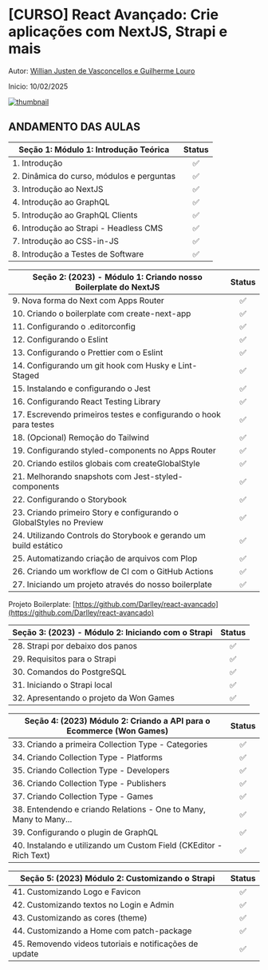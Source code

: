 # [CURSO] React Avançado: Crie aplicações com NextJS, Strapi e mais

Autor: [Willian Justen de Vasconcellos e Guilherme Louro](https://www.udemy.com/course/react-avancado/#instructor-1)

Inicio: 10/02/2025

[![thumbnail](https://reactavancado.com.br/img/cover.png)](https://www.udemy.com/course/react-avancado/)

## ANDAMENTO DAS AULAS

| Seção 1: Módulo 1: Introdução Teórica                  | Status |
|---------------------------------------------------------|:------:|
| 1. Introdução                                          |   ✅   |
| 2. Dinâmica do curso, módulos e perguntas              |   ✅   |
| 3. Introdução ao NextJS                                |   ✅   |
| 4. Introdução ao GraphQL                               |   ✅   |
| 5. Introdução ao GraphQL Clients                       |   ✅   |
| 6. Introdução ao Strapi - Headless CMS                 |   ✅   |
| 7. Introdução ao CSS-in-JS                             |   ✅   |
| 8. Introdução a Testes de Software                     |   ✅   |

| Seção 2: (2023) - Módulo 1: Criando nosso Boilerplate do NextJS | Status |
|---------------------------------------------------------------|:------:|
| 9. Nova forma do Next com Apps Router                        |   ✅   |
| 10. Criando o boilerplate com create-next-app                |   ✅   |
| 11. Configurando o .editorconfig                             |   ✅   |
| 12. Configurando o Eslint                                    |   ✅   |
| 13. Configurando o Prettier com o Eslint                     |   ✅   |
| 14. Configurando um git hook com Husky e Lint-Staged         |   ✅   |
| 15. Instalando e configurando o Jest                         |   ✅   |
| 16. Configurando React Testing Library                       |   ✅   |
| 17. Escrevendo primeiros testes e configurando o hook para testes |   ✅   |
| 18. (Opcional) Remoção do Tailwind                           |   ✅   |
| 19. Configurando styled-components no Apps Router            |   ✅   |
| 20. Criando estilos globais com createGlobalStyle            |   ✅   |
| 21. Melhorando snapshots com Jest-styled-components          |   ✅   |
| 22. Configurando o Storybook                                 |   ✅   |
| 23. Criando primeiro Story e configurando o GlobalStyles no Preview |   ✅   |
| 24. Utilizando Controls do Storybook e gerando um build estático |   ✅   |
| 25. Automatizando criação de arquivos com Plop               |   ✅   |
| 26. Criando um workflow de CI com o GitHub Actions           |   ✅   |
| 27. Iniciando um projeto através do nosso boilerplate        |   ✅   |

Projeto Boilerplate: [https://github.com/Darlley/react-avancado](https://github.com/Darlley/react-avancado)

| Seção 3: (2023) - Módulo 2: Iniciando com o Strapi    | Status |
|------------------------------------------------------ |:------:|
| 28. Strapi por debaixo dos panos                      |   ✅   |
| 29. Requisitos para o Strapi                          |   ✅   |
| 30. Comandos do PostgreSQL                            |   ✅   |
| 31. Iniciando o Strapi local                          |   ✅   |
| 32. Apresentando o projeto da Won Games               |   ✅   |

| Seção 4: (2023) Módulo 2: Criando a API para o Ecommerce (Won Games)  | Status |
|-----------------------------------------------------------------------|:------:|
| 33. Criando a primeira Collection Type - Categories                   |   ✅   |
| 34. Criando Collection Type - Platforms                               |   ✅   |
| 35. Criando Collection Type - Developers                              |   ✅   |
| 36. Criando Collection Type - Publishers                              |   ✅   |
| 37. Criando Collection Type - Games                                   |   ✅   |
| 38. Entendendo e criando Relations - One to Many, Many to Many...     |   ✅   |
| 39. Configurando o plugin de GraphQL                                  |   ✅   |
| 40. Instalando e utilizando um Custom Field (CKEditor - Rich Text)    |   ✅   |

| Seção 5: (2023) Módulo 2: Customizando o Strapi           | Status |
|-----------------------------------------------------------|:------:|
| 41. Customizando Logo e Favicon                           |   ✅   |
| 42. Customizando textos no Login e Admin                  |   ✅   |
| 43. Customizando as cores (theme)                         |   ✅   |
| 44. Customizando a Home com patch-package                 |   ✅   |
| 45. Removendo videos tutoriais e notificações de update   |   ✅   |